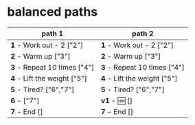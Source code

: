 # balanced paths

| path 1 | path 2 |
| --- | --- |
| **1** - Work out - 2 ["2"] | **1** - Work out - 2 ["2"] |
| **2** - Warm up ["3"] | **2** - Warm up ["3"] |
| **3** - Repeat 10 times ["4"] | **3** - Repeat 10 times ["4"] |
| **4** - Lift the weight ["5"] | **4** - Lift the weight ["5"] |
| **5** - Tired? ["6","7"] | **5** - Tired? ["6","7"] |
| **6** -  ["7"] | **v1** - :new: [] |
| **7** - End [] | **7** - End [] |
